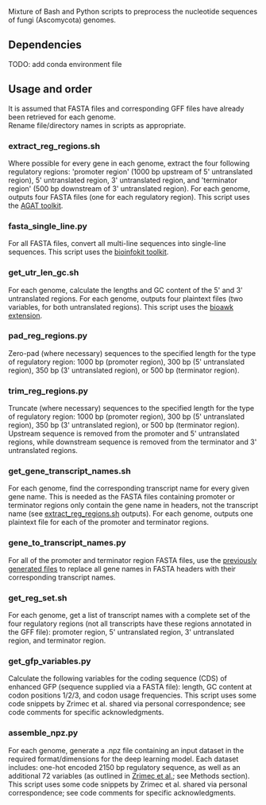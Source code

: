 Mixture of Bash and Python scripts to preprocess the nucleotide sequences of fungi (Ascomycota) genomes.

## Dependencies
TODO: add conda environment file

## Usage and order
It is assumed that FASTA files and corresponding GFF files have already been retrieved for each genome.<br>
Rename file/directory names in scripts as appropriate.

### extract_reg_regions.sh
Where possible for every gene in each genome, extract the four following regulatory regions: 'promoter region' (1000 bp upstream of 5' untranslated region), 5' untranslated region, 3' untranslated region, and 'terminator region' (500 bp downstream of 3' untranslated region). For each genome, outputs four FASTA files (one for each regulatory region). This script uses the [AGAT toolkit](https://github.com/NBISweden/AGAT). 

### fasta_single_line.py
For all FASTA files, convert all multi-line sequences into single-line sequences. This script uses the [bioinfokit toolkit](https://github.com/reneshbedre/bioinfokit). 

### get_utr_len_gc.sh
For each genome, calculate the lengths and GC content of the 5' and 3' untranslated regions. For each genome, outputs four plaintext files (two variables, for both untranslated regions). This script uses the [bioawk extension](https://github.com/lh3/bioawk). 

### pad_reg_regions.py
Zero-pad (where necessary) sequences to the specified length for the type of regulatory region: 1000 bp (promoter region), 300 bp (5' untranslated region), 350 bp (3' untranslated region), or 500 bp (terminator region). 

### trim_reg_regions.py
Truncate (where necessary) sequences to the specified length for the type of regulatory region: 1000 bp (promoter region), 300 bp (5' untranslated region), 350 bp (3' untranslated region), or 500 bp (terminator region). Upstream sequence is removed from the promoter and 5' untranslated regions, while downstream sequence is removed from the terminator and 3' untranslated regions. 

### get_gene_transcript_names.sh
For each genome, find the corresponding transcript name for every given gene name. This is needed as the FASTA files containing promoter or terminator regions only contain the gene name in headers, not the transcript name (see [extract_reg_regions.sh](#extract_reg_regionssh) outputs). For each genome, outputs one plaintext file for each of the promoter and terminator regions.

### gene_to_transcript_names.py
For all of the promoter and terminator region FASTA files, use the [previously generated files](#get_gene_transcript_namessh) to replace all gene names in FASTA headers with their corresponding transcript names.

### get_reg_set.sh
For each genome, get a list of transcript names with a complete set of the four regulatory regions (not all transcripts have these regions annotated in the GFF file): promoter region, 5' untranslated region, 3' untranslated region, and terminator region.

### get_gfp_variables.py
Calculate the following variables for the coding sequence (CDS) of enhanced GFP (sequence supplied via a FASTA file): length, GC content at codon positions 1/2/3, and codon usage frequencies. This script uses some code snippets by Zrimec et al. shared via personal correspondence; see code comments for specific acknowledgments. 

### assemble_npz.py
For each genome, generate a .npz file containing an input dataset in the required format/dimensions for the deep learning model. Each dataset includes: one-hot encoded 2150 bp regulatory sequence, as well as an additional 72 variables (as outlined in [Zrimec et al.](https://doi.org/10.1038/s41467-020-19921-4); see Methods section). This script uses some code snippets by Zrimec et al. shared via personal correspondence; see code comments for specific acknowledgments.
